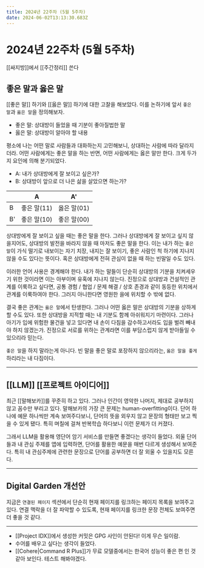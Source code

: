 ```yaml
---
title: 2024년 22주차 (5월 5주차)
date: 2024-06-02T13:13:30.683Z
---
```


# 2024년 22주차 (5월 5주차)

[[싸지방]]에서 [[주간정리]] 쓴다

## 좋은 말과 옳은 말

[[좋은 말]] 하기와 [[옳은 말]] 하기에 대한 고찰을 해보았다. 이를 논하기에 앞서 `좋은 말`과 `옳은 말`을 정의해보자.

- 좋은 말: 상대방이 들었을 때 기분이 좋아질법한 말
- 옳은 말: 상대방이 알아야 할 내용

평소에 나는 어떤 말로 사람들과 대화하는지 고민해보니, 상대하는 사람에 따라 달라지더라. 어떤 사람에게는 좋은 말을 하는 반면, 어떤 사람에게는 옳은 말만 한다. 크게 두가지 요인에 의해 분기되었다.

- A: 내가 상대방에게 잘 보이고 싶은가?
- B: 상대방이 앞으로 더 나은 삶을 살았으면 하는가?

|    | A      | A'        |
|----|--------|-----------|
| B  | 좋은 말(11) |  옳은 말(01)  |
| B' | 좋은 말(10) |  좋은 말(00)  |

상대방에게 잘 보이고 싶을 때는 좋은 말을 한다. 그러나 상대방에게 잘 보이고 싶지 않을지어도, 상대방의 발전을 바라지 않을 때 마저도 좋은 말을 한다. 이는 내가 하는 `좋은 말`이 가식 떨기로 내보이는 자기 치장, 내지는 잘 보이기, 좋은 사람인 척 하기에 지나지 않을 수도 있다는 뜻이다. 혹은 상대방에게 전혀 관심이 없을 때 하는 빈말일 수도 있다.

이러한 언어 사용은 경계해야 한다. 내가 하는 말들이 단순히 상대방의 기분을 치켜세우기 위한 것이라면 이는 아부이며 유혹에 지나지 않는다. 진정으로 상대방과 건설적인 관계를 이룩하고 싶다면, 공통 경험 / 협업 / 문제 해결 / 상호 존경과 같이 동등한 위치에서 관계를 이룩하여야 한다. 그러지 아니한다면 영원한 을에 위치할 수 밖에 없다.

결국 좋은 관계는 `옳은 말`에서 탄생한다. 그러나 어떤 옳은 말은 상대방의 기분을 상하게 할 수도 있다. 또한 상대방을 지적할 때는 내 기분도 함께 아쉬워지기 마련이다. 그러나 아기가 입에 위험한 물건을 넣고 있다면 내 손이 다침을 감수하고서라도 입을 벌려 빼내야 하지 않겠는가. 진정으로 서로를 위하는 관계라면 이를 부담스럽지 않게 받아들일 수 있으리라 믿는다.

`좋은 말`을 하지 말라는게 아니다. 빈 말을 좋은 말로 포장하지 않으리라는, `옳은 말을 좋게` 하리라는 내 다짐이다. 

---

## [[LLM]] [[프로젝트 아이디어]]

최근 [[말해보카]]를 꾸준히 하고 있다. 그러나 인간이 영악한 나머지, 제대로 공부하지 않고 꼼수만 부리고 있다. 말해보카의 가장 큰 문제는 human-overfitting이다. 단어 하나에 예문 하나씩만 계속 보여주다보니, 단어의 뜻을 외우지 않고 문장의 형태만 보고 찍을 수 있게 됐다. 특히 며칠에 걸쳐 반복학습 하다보니 이런 문제가 더 커졌다.

그래서 LLM을 활용해 영단어 암기 서비스를 만들면 좋겠다는 생각이 들었다. 외울 단어들과 내 관심 주제를 앱에 입력하면, 단어를 활용한 예문을 매번 다르게 생성해서 보여준다. 특히 내 관심주제에 관련한 문장으로 단어를 공부하면 더 잘 외울 수 있을지도 모른다.

---

## Digital Garden 개선안

지금은 `연결된 페이지` 섹션에서 단순히 현재 페이지를 링크하는 페이지 목록을 보여주고 있다. 연결 맥락을 더 잘 파악할 수 있도록, 현재 페이지를 링크한 문장 전체도 보여주면 더 좋을 것 같다.

---

- [[Project IDX]]에서 생성한 커밋은 GPG 사인이 안된다! 이게 무슨 일이람. 
- 수어를 배우고 싶다는 생각이 들었다.
- [[Cohere|Command R Plus]]가 무료 모델중에서는 한국어 성능이 좋은 편 인 것 같아 보인다. 테스트 해봐야겠다.
